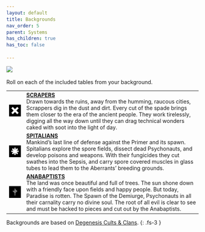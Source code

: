 ```yaml
---
layout: default
title: Backgrounds
nav_order: 5
parent: Systems
has_children: true
has_toc: false

---
```


![](https://www.degenesis-cluster.com/dist/thumbnails/backgrounds.jpg)

Roll on each of the included tables from your background.

|                                                                                                                 |                                                                                                                                                                                                                                                                                                                                                                                |
| :-------------------------------------------------------------------------------------------------------------: | ------------------------------------------------------------------------------------------------------------------------------------------------------------------------------------------------------------------------------------------------------------------------------------------------------------------------------------------------------------------------------ |
|   ![06-CULT-SCRAPPERS-WHITE-ON-BLACK-320x320](../../imgs/icons/06-CULT-SCRAPPERS-WHITE-ON-BLACK-320x320.webp)   | **[SCRAPERS](scrapers.md)**<br>Drawn towards the ruins, away from the humming, raucous cities, Scrappers dig in the dust and dirt. Every cut of the spade brings them closer to the era of the ancient people. They work tirelessly, digging all the way down until they can drag technical wonders caked with soot into the light of day.                                     |
|  ![01-CULT-SPITALIANS-WHITE-ON-BLACK-320x320](../../imgs/icons/01-CULT-SPITALIANS-WHITE-ON-BLACK-320x320.webp)  | **[SPITALIANS](spitalians.md)**<br>Mankind’s last line of defense against the Primer and its spawn. Spitalians explore the spore fields, dissect dead Psychonauts, and develop poisons and weapons. With their fungicides they cut swathes into the Sepsis, and carry spore covered muscles in glass tubes to lead them to the Aberrants’ breeding grounds.                    |
| ![12-CULT-ANABAPTISTS-WHITE-ON-BLACK-320x320](../../imgs/icons/12-CULT-ANABAPTISTS-WHITE-ON-BLACK-320x320.webp) | **[ANABAPTISTS](anabaptists.md)**<br>The land was once beautiful and full of trees. The sun shone down with a friendly face upon fields and happy people. But today, Paradise is rotten. The Spawn of the Demiurge, Psychonauts in all their carnality carry no divine soul. The root of all evil is clear to see and must be hacked to pieces and cut out by the Anabaptists. |

Backgrounds are based on [Degenesis Cults & Clans](https://degenesis.com/world/cults/).
{: .fs-3 }